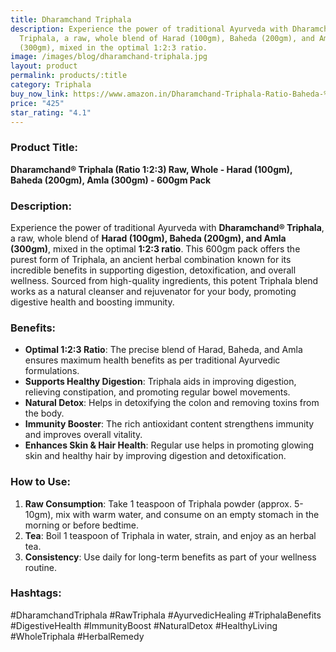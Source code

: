 ```yaml
---
title: Dharamchand Triphala
description: Experience the power of traditional Ayurveda with Dharamchand®
  Triphala, a raw, whole blend of Harad (100gm), Baheda (200gm), and Amla
  (300gm), mixed in the optimal 1:2:3 ratio.
image: /images/blog/dharamchand-triphala.jpg
layout: product
permalink: products/:title
category: Triphala
buy_now_link: https://www.amazon.in/Dharamchand-Triphala-Ratio-Baheda-%E0%A4%A4%E0%A5%8D%E0%A4%B0%E0%A4%BF%E0%A4%AB%E0%A4%B2%E0%A4%BE/dp/B0BY989QGG/ref=sr_1_49?crid=3AE0V1J1E19HZ&tag=m0150-21
price: "425"
star_rating: "4.1"
---
```

### Product Title:
**Dharamchand® Triphala (Ratio 1:2:3) Raw, Whole - Harad (100gm), Baheda (200gm), Amla (300gm) - 600gm Pack**

### Description:
Experience the power of traditional Ayurveda with **Dharamchand® Triphala**, a raw, whole blend of **Harad (100gm), Baheda (200gm), and Amla (300gm)**, mixed in the optimal **1:2:3 ratio**. This 600gm pack offers the purest form of Triphala, an ancient herbal combination known for its incredible benefits in supporting digestion, detoxification, and overall wellness. Sourced from high-quality ingredients, this potent Triphala blend works as a natural cleanser and rejuvenator for your body, promoting digestive health and boosting immunity.

### Benefits:
- **Optimal 1:2:3 Ratio**: The precise blend of Harad, Baheda, and Amla ensures maximum health benefits as per traditional Ayurvedic formulations.
- **Supports Healthy Digestion**: Triphala aids in improving digestion, relieving constipation, and promoting regular bowel movements.
- **Natural Detox**: Helps in detoxifying the colon and removing toxins from the body.
- **Immunity Booster**: The rich antioxidant content strengthens immunity and improves overall vitality.
- **Enhances Skin & Hair Health**: Regular use helps in promoting glowing skin and healthy hair by improving digestion and detoxification.

### How to Use:
1. **Raw Consumption**: Take 1 teaspoon of Triphala powder (approx. 5-10gm), mix with warm water, and consume on an empty stomach in the morning or before bedtime.
2. **Tea**: Boil 1 teaspoon of Triphala in water, strain, and enjoy as an herbal tea.
3. **Consistency**: Use daily for long-term benefits as part of your wellness routine.

### Hashtags:
#DharamchandTriphala #RawTriphala #AyurvedicHealing #TriphalaBenefits #DigestiveHealth #ImmunityBoost #NaturalDetox #HealthyLiving #WholeTriphala #HerbalRemedy
